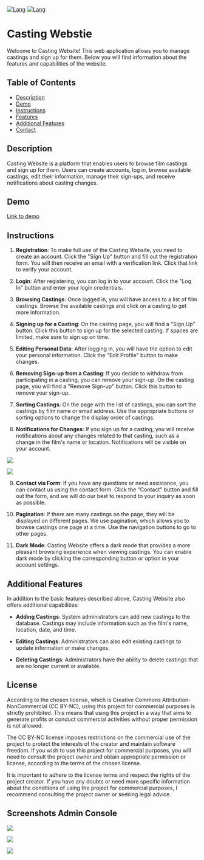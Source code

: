 [![Lang](https://img.shields.io/badge/Lang-PL%20-PL?labelColor=white&color=red&link=https%3A%2F%2Fgithub.com%2Fsporthq%2Fcastingmern%2Fblob%2Fmaster%2FREADME-PL.md)](https://github.com/sporthq/castingmern/blob/master/README-PL.md)
[![Lang](https://img.shields.io/badge/Lang-ENG%20-PL?labelColor=white&color=blue&link=https%3A%2F%2Fgithub.com%2Fsporthq%2Fcastingmern%2Fblob%2Fmaster%2FREADME.md)](https://github.com/sporthq/castingmern/blob/master/README.md)

# Casting Webstie

Welcome to Casting Website! This web application allows you to manage castings and sign up for them. Below you will find information about the features and capabilities of the website.

## Table of Contents

- [Description](#description)
- [Demo](#demo)
- [Instructions](#instructions)
- [Features](#features)
- [Additional Features](#additional-features)
- [Contact](#Contact)

## Description

Casting Website is a platform that enables users to browse film castings and sign up for them. Users can create accounts, log in, browse available castings, edit their information, manage their sign-ups, and receive notifications about casting changes.

## Demo

[Link to demo](https://casting-appv1.onrender.com)

## Instructions

1. **Registration**: To make full use of the Casting Website, you need to create an account. Click the "Sign Up" button and fill out the registration form. You will then receive an email with a verification link. Click that link to verify your account.

2. **Login**: After registering, you can log in to your account. Click the "Log In" button and enter your login credentials.

3. **Browsing Castings**: Once logged in, you will have access to a list of film castings. Browse the available castings and click on a casting to get more information.

4. **Signing up for a Casting**: On the casting page, you will find a "Sign Up" button. Click this button to sign up for the selected casting. If spaces are limited, make sure to sign up on time.

5. **Editing Personal Data**: After logging in, you will have the option to edit your personal information. Click the "Edit Profile" button to make changes.

6. **Removing Sign-up from a Casting**: If you decide to withdraw from participating in a casting, you can remove your sign-up. On the casting page, you will find a "Remove Sign-up" button. Click this button to remove your sign-up.

7. **Sorting Castings**: On the page with the list of castings, you can sort the castings by film name or email address. Use the appropriate buttons or sorting options to change the display order of castings.

8. **Notifications for Changes**: If you sign up for a casting, you will receive notifications about any changes related to that casting, such as a change in the film's name or location. Notifications will be visible on your account.

![](https://iili.io/Hi9y5Rn.png)

![](https://iili.io/Hi9D4nV.png)


9. **Contact via Form**: If you have any questions or need assistance, you can contact us using the contact form. Click the "Contact" button and fill out the form, and we will do our best to respond to your inquiry as soon as possible.

10. **Pagination**: If there are many castings on the page, they will be displayed on different pages. We use pagination, which allows you to browse castings one page at a time. Use the navigation buttons to go to other pages.

11. **Dark Mode**: Casting Website offers a dark mode that provides a more pleasant browsing experience when viewing castings. You can enable dark mode by clicking the corresponding button or option in your account settings.


## Additional Features

In addition to the basic features described above, Casting Website also offers additional capabilities:

- **Adding Castings**: System administrators can add new castings to the database. Castings may include information such as the film's name, location, date, and time.

- **Editing Castings**: Administrators can also edit existing castings to update information or make changes.

- **Deleting Castings**: Administrators have the ability to delete castings that are no longer current or available.

## License

According to the chosen license, which is Creative Commons Attribution-NonCommercial (CC BY-NC), using this project for commercial purposes is strictly prohibited. This means that using this project in a way that aims to generate profits or conduct commercial activities without proper permission is not allowed.

The CC BY-NC license imposes restrictions on the commercial use of the project to protect the interests of the creator and maintain software freedom. If you wish to use this project for commercial purposes, you will need to consult the project owner and obtain appropriate permission or license, according to the terms of the chosen license.

It is important to adhere to the license terms and respect the rights of the project creator. If you have any doubts or need more specific information about the conditions of using the project for commercial purposes, I recommend consulting the project owner or seeking legal advice.

## Screenshots Admin Console


![](https://iili.io/Hi9boV2.png)

![](https://iili.io/Hi9bcoQ.png)

![](https://iili.io/Hi9bgJn.png)
